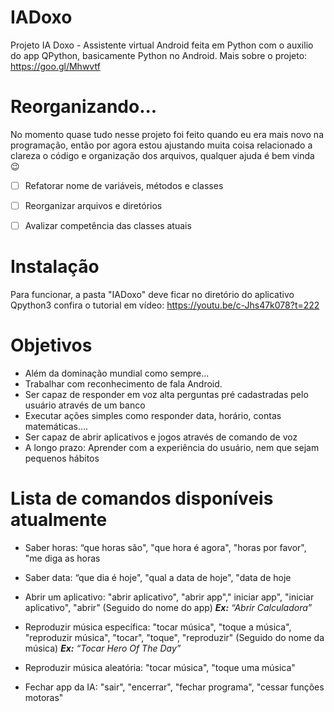 # IADoxo
 
Projeto IA Doxo - Assistente virtual Android feita em Python com o auxilio do app QPython, basicamente Python no Android.
Mais sobre o projeto: https://goo.gl/Mhwvtf

# Reorganizando...
No momento quase tudo nesse projeto foi feito quando eu era mais novo na programação, então por agora estou ajustando muita coisa relacionado a clareza o código e organização dos arquivos, qualquer ajuda é bem vinda 😉

- [ ] Refatorar nome de variáveis, métodos e classes
- [ ] Reorganizar arquivos e diretórios
- [ ] Avalizar competência das classes atuais


# Instalação
Para funcionar, a pasta "IADoxo" deve ficar no diretório do aplicativo Qpython3 confira o tutorial em vídeo: https://youtu.be/c-Jhs47k078?t=222

# Objetivos
- Além da dominação mundial como sempre...
- Trabalhar com reconhecimento de fala Android.
- Ser capaz de responder em voz alta perguntas pré cadastradas pelo usuário através de um banco 
- Executar ações simples como responder data, horário, contas matemáticas.... 
- Ser capaz de abrir aplicativos e jogos através de comando de voz
- A longo prazo: Aprender com a experiência do usuário, nem que sejam pequenos hábitos


# Lista de comandos disponíveis atualmente
- Saber horas: “que horas são", "que hora é agora", "horas por favor", "me diga as horas
- Saber data: “que dia é hoje", "qual a data de hoje", "data de hoje
- Abrir um aplicativo: "abrir aplicativo", "abrir app"," iniciar app", "iniciar aplicativo", "abrir" (Seguido do nome do app)
 _**Ex:** “Abrir Calculadora”_

- Reproduzir música específica: "tocar música", "toque a música", "reproduzir música",  "tocar", "toque", "reproduzir" 
(Seguido do nome da música) _**Ex:** “Tocar Hero Of The Day”_
- Reproduzir música aleatória: "tocar música", "toque uma música" 
- Fechar app da IA: "sair", "encerrar", "fechar programa", "cessar funções motoras"
  
  
            
